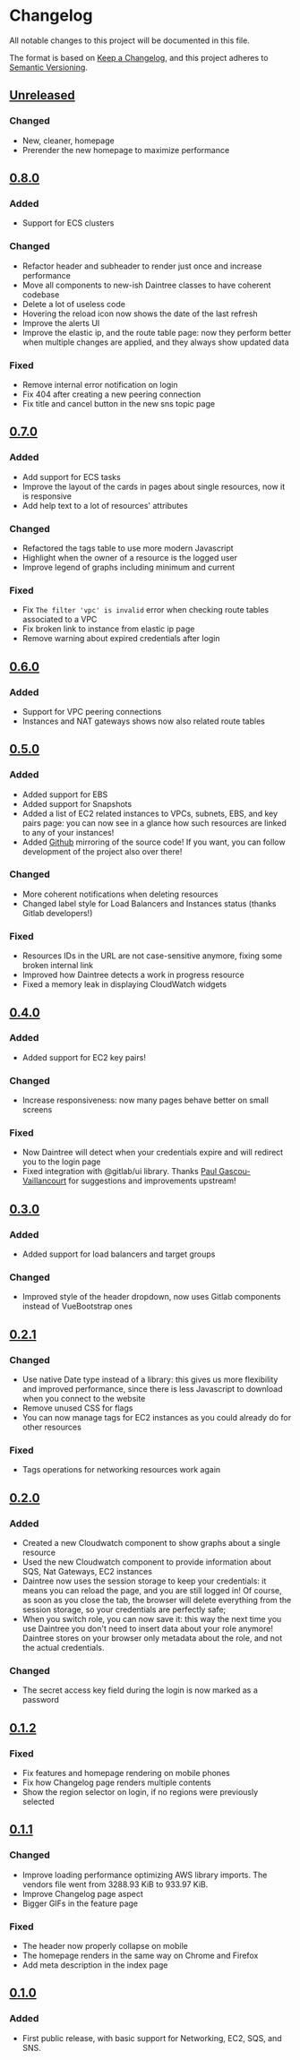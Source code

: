 # Changelog
All notable changes to this project will be documented in this file.

The format is based on [Keep a Changelog](https://keepachangelog.com/en/1.0.0/),
and this project adheres to [Semantic Versioning](https://semver.org/spec/v2.0.0.html).

## [Unreleased]

### Changed

- New, cleaner, homepage
- Prerender the new homepage to maximize performance

## [0.8.0]

### Added

- Support for ECS clusters

### Changed

- Refactor header and subheader to render just once and increase performance
- Move all components to new-ish Daintree classes to have coherent codebase
- Delete a lot of useless code
- Hovering the reload icon now shows the date of the last refresh
- Improve the alerts UI
- Improve the elastic ip, and the route table page: now they perform better when multiple changes are applied, and they always show updated data

### Fixed

- Remove internal error notification on login
- Fix 404 after creating a new peering connection
- Fix title and cancel button in the new sns topic page

## [0.7.0]

### Added

- Add support for ECS tasks
- Improve the layout of the cards in pages about single resources, now it is responsive
- Add help text to a lot of resources' attributes

### Changed

- Refactored the tags table to use more modern Javascript
- Highlight when the owner of a resource is the logged user
- Improve legend of graphs including minimum and current

### Fixed

- Fix `The filter 'vpc' is invalid` error when checking route tables associated to a VPC
- Fix broken link to instance from elastic ip page
- Remove warning about expired credentials after login

## [0.6.0]

### Added

- Support for VPC peering connections
- Instances and NAT gateways shows now also related route tables

## [0.5.0]

### Added

- Added support for EBS
- Added support for Snapshots
- Added a list of EC2 related instances to VPCs, subnets, EBS, and key pairs page: you can now see in a glance how such resources are linked to any of your instances!
- Added [Github](https://github.com/rpadovani/daintree) mirroring of the source code! If you want, you can follow development of the project also over there!

### Changed

- More coherent notifications when deleting resources
- Changed label style for Load Balancers and Instances status (thanks Gitlab developers!)

### Fixed

- Resources IDs in the URL are not case-sensitive anymore, fixing some broken internal link
- Improved how Daintree detects a work in progress resource
- Fixed a memory leak in displaying CloudWatch widgets

## [0.4.0]

### Added

- Added support for EC2 key pairs!

### Changed

- Increase responsiveness: now many pages behave better on small screens

### Fixed

- Now Daintree will detect when your credentials expire and will redirect you to the login page
- Fixed integration with @gitlab/ui library. Thanks [Paul Gascou-Vaillancourt](https://gitlab.com/pgascouvaillancourt) for suggestions and improvements upstream!

## [0.3.0]

### Added

- Added support for load balancers and target groups

### Changed

- Improved style of the header dropdown, now uses Gitlab components instead of VueBootstrap ones

## [0.2.1]

### Changed

- Use native Date type instead of a library: this gives us more flexibility and improved performance, since there is 
  less Javascript to download when you connect to the website
- Remove unused CSS for flags
- You can now manage tags for EC2 instances as you could already do for other resources

### Fixed

- Tags operations for networking resources work again

## [0.2.0]

### Added

- Created a new Cloudwatch component to show graphs about a single resource
- Used the new Cloudwatch component to provide information about SQS, Nat Gateways, EC2 instances
- Daintree now uses the session storage to keep your credentials: it means you can reload the page, and you are still 
  logged in! Of course, as soon as you close the tab, the browser will delete everything from the session storage, so 
  your credentials are perfectly safe;
- When you switch role, you can now save it: this way the next time you use Daintree you don't need to insert data 
  about your role anymore! Daintree stores on your browser only metadata about the role, and not the actual credentials.
  
### Changed

- The secret access key field during the login is now marked as a password

## [0.1.2]

### Fixed

- Fix features and homepage rendering on mobile phones
- Fix how Changelog page renders multiple contents
- Show the region selector on login, if no regions were previously selected

## [0.1.1]

### Changed

- Improve loading performance optimizing AWS library imports. The vendors file went from 3288.93 KiB to 933.97 KiB.
- Improve Changelog page aspect
- Bigger GIFs in the feature page

### Fixed

- The header now properly collapse on mobile
- The homepage renders in the same way on Chrome and Firefox
- Add meta description in the index page

## [0.1.0]

### Added

- First public release, with basic support for Networking, EC2, SQS, and SNS.

[Unreleased]: https://gitlab.com/rpadovani/daintree/-/compare/v0.8.0...master
[0.8.0]: https://gitlab.com/rpadovani/daintree/-/compare/v0.7.0...v0.8.0
[0.7.0]: https://gitlab.com/rpadovani/daintree/-/compare/v0.6.0...v0.7.0
[0.6.0]: https://gitlab.com/rpadovani/daintree/-/compare/v0.5.0...v0.6.0
[0.5.0]: https://gitlab.com/rpadovani/daintree/-/compare/v0.4.0...v0.5.0
[0.4.0]: https://gitlab.com/rpadovani/daintree/-/compare/v0.3.0...v0.4.0
[0.3.0]: https://gitlab.com/rpadovani/daintree/-/compare/v0.2.1...v0.3.0
[0.2.1]: https://gitlab.com/rpadovani/daintree/-/compare/v0.2.0...v0.2.1
[0.2.0]: https://gitlab.com/rpadovani/daintree/-/compare/v0.1.2...v0.2.0
[0.1.2]: https://gitlab.com/rpadovani/daintree/-/compare/v0.1.1...v0.1.2
[0.1.1]: https://gitlab.com/rpadovani/daintree/-/compare/v0.1.0...v0.1.1
[0.1.0]: https://gitlab.com/rpadovani/daintree/-/tags/v0.1.0
